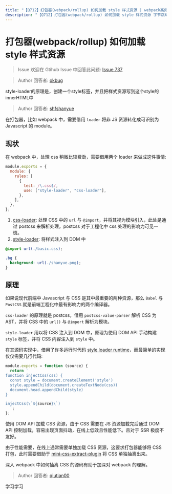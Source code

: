 ```yaml
---
title: "【Q712】打包器(webpack/rollup) 如何加载 style 样式资源 | webpack高频面试题"
description: "【Q712】打包器(webpack/rollup) 如何加载 style 样式资源 字节跳动面试题、阿里腾讯面试题、美团小米面试题。"
---
```


# 打包器(webpack/rollup) 如何加载 style 样式资源

> Issue
> 欢迎在 Gtihub Issue 中回答此问题: [Issue 737](https://github.com/shfshanyue/Daily-Question/issues/737)

> Author
> 回答者: [okbug](https://github.com/okbug)

style-loader的原理是，创建一个style标签，并且把样式资源写到这个style的innerHTML中

> Author
> 回答者: [shfshanyue](https://github.com/shfshanyue)

在打包器，比如 webpack 中，需要借用 `loader` 将非 JS 资源转化成可识别为 Javascript 的 module。

## 现状

在 webpack 中，处理 css 稍微比较费劲，需要借用两个 loader 来做成这件事情:

```js
module.exports = {
  module: {
    rules: [
      {
        test: /\.css$/,
        use: ["style-loader", "css-loader"],
      },
    ],
  },
};
```

1. [css-loader](https://github.com/webpack-contrib/css-loader): 处理 CSS 中的 `url` 与 `@import`，并将其视为模块引入，此处是通过 postcss 来解析处理，postcss 对于工程化中 css 处理的影响力可见一斑。
1. [style-loader](https://github.com/webpack-contrib/style-loader): 将样式注入到 DOM 中

```css
@import url(./basic.css);

.bg {
  background: url(./shanyue.png);
}
```

## 原理

如果说现代前端中 Javascript 与 CSS 是其中最重要的两种资源，那么 `Babel` 与 `PostCSS` 就是前端工程化中最有影响力的两个编译器。

`css-loader` 的原理就是 postcss，借用 `postcss-value-parser` 解析 CSS 为 AST，并将 CSS 中的 `url()` 与 `@import` 解析为模块。

`style-loader` 用以将 CSS 注入到 DOM 中，原理为使用 DOM API 手动构建 `style` 标签，并将 CSS 内容注入到 `style` 中。

在其源码实现中，借用了许多运行时代码 [style loader runtime](https://github.com/webpack-contrib/style-loader/tree/master/src/runtime)，而最简单的实现仅仅需要几行代码:

```js
module.exports = function (source) {
  return `
function injectCss(css) {
  const style = document.createElement('style')
  style.appendChild(document.createTextNode(css))
  document.head.appendChild(style)
}

injectCss(\`${source}\`)
  `;
};
```

使用 DOM API 加载 CSS 资源，由于 CSS 需要在 JS 资源加载完后通过 DOM API 控制加载，容易出现页面抖动，在线上低效且性能低下。且对于 SSR 极度不友好。

由于性能需要，在线上通常需要单独加载 CSS 资源，这要求打包器能够将 CSS 打包，此时需要借助于 [mini-css-extract-plugin](https://github.com/webpack-contrib/mini-css-extract-plugin) 将 CSS 单独抽离出来。

深入 webpack 中如何抽离 CSS 的源码有助于加深对 webpack 的理解。

> Author
> 回答者: [qiutian00](https://github.com/qiutian00)

学习学习
